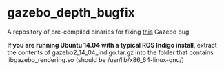 # gazebo_depth_bugfix
A repository of pre-compiled binaries for fixing [this](https://bitbucket.org/osrf/gazebo/issues/1837/vmware-rendering-z-ordering-appears-random) Gazebo bug

**If you are running Ubuntu 14.04 with a typical ROS Indigo install**, extract the contents of gazebo2_14_04_indigo.tar.gz into the folder that contains libgazebo_rendering.so (should be /usr/lib/x86_64-linux-gnu/)

